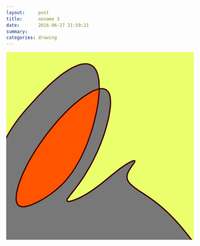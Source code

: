 ```yaml
---
layout:     post
title:      noname 3
date:       2016-06-27 21:59:21
summary:    
categories: drawing
---
```

![noname 3](/images/diary/noname-3.png "...")
